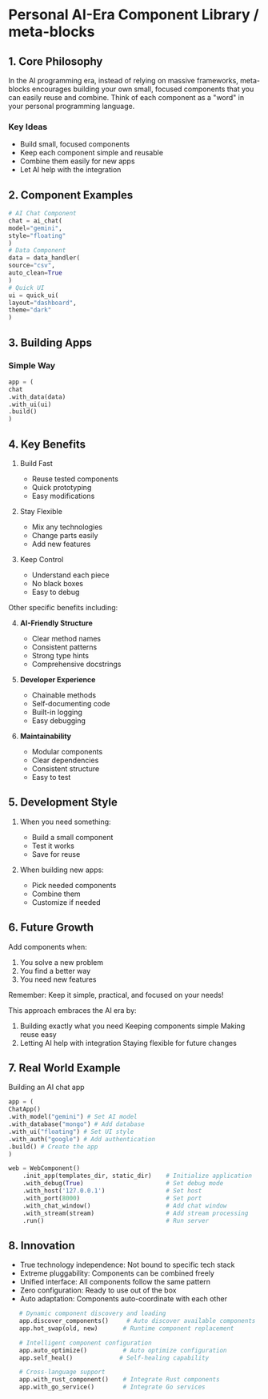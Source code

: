 # Personal AI-Era Component Library / meta-blocks

## 1. Core Philosophy
In the AI programming era, instead of relying on massive frameworks, meta-blocks encourages building your own small, focused components that you can easily reuse and combine. Think of each component as a "word" in your personal programming language.

### Key Ideas
- Build small, focused components
- Keep each component simple and reusable
- Combine them easily for new apps
- Let AI help with the integration 

## 2. Component Examples
```python
# AI Chat Component
chat = ai_chat(
model="gemini",
style="floating"
)
# Data Component
data = data_handler(
source="csv",
auto_clean=True
)
# Quick UI
ui = quick_ui(
layout="dashboard",
theme="dark"
)
```

## 3. Building Apps

### Simple Way
```python
app = (
chat
.with_data(data)
.with_ui(ui)
.build()
)
```

## 4. Key Benefits

1. Build Fast
   - Reuse tested components
   - Quick prototyping
   - Easy modifications

2. Stay Flexible
   - Mix any technologies
   - Change parts easily
   - Add new features

3. Keep Control
   - Understand each piece
   - No black boxes
   - Easy to debug

Other specific benefits including:
  
4. **AI-Friendly Structure**
   - Clear method names
   - Consistent patterns
   - Strong type hints
   - Comprehensive docstrings

5. **Developer Experience**
   - Chainable methods
   - Self-documenting code
   - Built-in logging
   - Easy debugging

6. **Maintainability**
   - Modular components
   - Clear dependencies
   - Consistent structure
   - Easy to test

## 5. Development Style

1. When you need something:
   - Build a small component
   - Test it works
   - Save for reuse

2. When building new apps:
   - Pick needed components
   - Combine them
   - Customize if needed

## 6. Future Growth

Add components when:
1. You solve a new problem
2. You find a better way
3. You need new features

Remember: Keep it simple, practical, and focused on your needs!

This approach embraces the AI era by:
1. Building exactly what you need
Keeping components simple
Making reuse easy
4. Letting AI help with integration
Staying flexible for future changes



## 7. Real World Example

Building an AI chat app
```python
app = (
ChatApp()
.with_model("gemini") # Set AI model
.with_database("mongo") # Add database
.with_ui("floating") # Set UI style
.with_auth("google") # Add authentication
.build() # Create the app
)

web = WebComponent()
    .init_app(templates_dir, static_dir)    # Initialize application
    .with_debug(True)                       # Set debug mode
    .with_host('127.0.0.1')                 # Set host
    .with_port(8000)                        # Set port
    .with_chat_window()                     # Add chat window
    .with_stream(stream)                    # Add stream processing
    .run()                                  # Run server
```

## 8. Innovation
- True technology independence: Not bound to specific tech stack
- Extreme pluggability: Components can be combined freely
- Unified interface: All components follow the same pattern
- Zero configuration: Ready to use out of the box
- Auto adaptation: Components auto-coordinate with each other

```python
   # Dynamic component discovery and loading
   app.discover_components()     # Auto discover available components
   app.hot_swap(old, new)       # Runtime component replacement

   # Intelligent component configuration
   app.auto_optimize()          # Auto optimize configuration
   app.self_heal()             # Self-healing capability

   # Cross-language support
   app.with_rust_component()    # Integrate Rust components
   app.with_go_service()        # Integrate Go services
```


